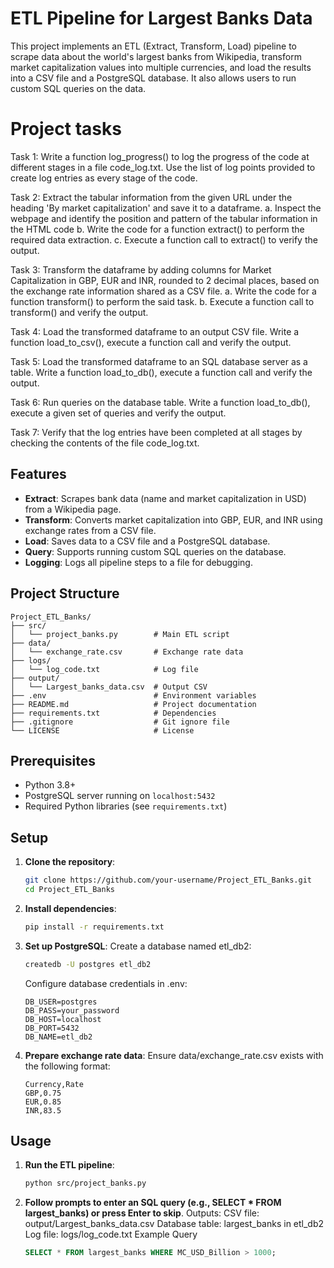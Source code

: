 # ETL Pipeline for Largest Banks Data

This project implements an ETL (Extract, Transform, Load) pipeline to scrape data about the world's largest banks from Wikipedia, transform market capitalization values into multiple currencies, and load the results into a CSV file and a PostgreSQL database. It also allows users to run custom SQL queries on the data.

# Project tasks
Task 1:
Write a function log_progress() to log the progress of the code at different stages in a file code_log.txt. Use the list of log points provided to create log entries as every stage of the code.

Task 2:
Extract the tabular information from the given URL under the heading 'By market capitalization' and save it to a dataframe.
a. Inspect the webpage and identify the position and pattern of the tabular information in the HTML code
b. Write the code for a function extract() to perform the required data extraction.
c. Execute a function call to extract() to verify the output.

Task 3:
Transform the dataframe by adding columns for Market Capitalization in GBP, EUR and INR, rounded to 2 decimal places, based on the exchange rate information shared as a CSV file.
a. Write the code for a function transform() to perform the said task.
b. Execute a function call to transform() and verify the output.

Task 4:
Load the transformed dataframe to an output CSV file. Write a function load_to_csv(), execute a function call and verify the output.

Task 5:
Load the transformed dataframe to an SQL database server as a table. Write a function load_to_db(), execute a function call and verify the output.

Task 6:
Run queries on the database table. Write a function load_to_db(), execute a given set of queries and verify the output.

Task 7:
Verify that the log entries have been completed at all stages by checking the contents of the file code_log.txt.

## Features
- **Extract**: Scrapes bank data (name and market capitalization in USD) from a Wikipedia page.
- **Transform**: Converts market capitalization into GBP, EUR, and INR using exchange rates from a CSV file.
- **Load**: Saves data to a CSV file and a PostgreSQL database.
- **Query**: Supports running custom SQL queries on the database.
- **Logging**: Logs all pipeline steps to a file for debugging.

## Project Structure
```
Project_ETL_Banks/
├── src/
│   └── project_banks.py        # Main ETL script
├── data/
│   └── exchange_rate.csv       # Exchange rate data
├── logs/
│   └── log_code.txt            # Log file
├── output/
│   └── Largest_banks_data.csv  # Output CSV
├── .env                        # Environment variables
├── README.md                   # Project documentation
├── requirements.txt            # Dependencies
├── .gitignore                  # Git ignore file
└── LICENSE                     # License
```
## Prerequisites
- Python 3.8+
- PostgreSQL server running on `localhost:5432`
- Required Python libraries (see `requirements.txt`)

## Setup
1. **Clone the repository**:
   ```bash
   git clone https://github.com/your-username/Project_ETL_Banks.git
   cd Project_ETL_Banks
   ```
2. **Install dependencies**:
    ```bash
    pip install -r requirements.txt
    ```
3. **Set up PostgreSQL**:
    Create a database named etl_db2:
    ```bash
    createdb -U postgres etl_db2
    ```

    Configure database credentials in .env:
    ```env
    DB_USER=postgres
    DB_PASS=your_password
    DB_HOST=localhost
    DB_PORT=5432
    DB_NAME=etl_db2
    ```
4. **Prepare exchange rate data**:
    Ensure data/exchange_rate.csv exists with the following format:
    ```csv
    Currency,Rate
    GBP,0.75
    EUR,0.85
    INR,83.5
    ```
## Usage
1. **Run the ETL pipeline**:
    ```bash
    python src/project_banks.py
    ``` 
2. **Follow prompts to enter an SQL query (e.g., SELECT * FROM largest_banks) or press Enter to skip**.
    Outputs:
        CSV file: output/Largest_banks_data.csv
        Database table: largest_banks in etl_db2
        Log file: logs/log_code.txt
    Example Query
    ```sql
    SELECT * FROM largest_banks WHERE MC_USD_Billion > 1000;
    ```
